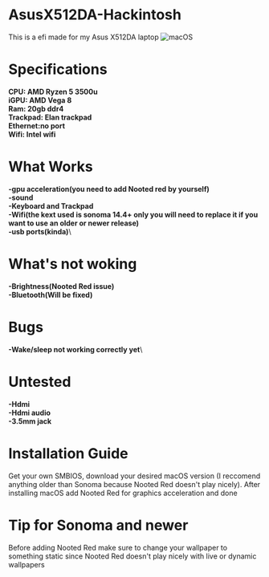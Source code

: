 # AsusX512DA-Hackintosh
This is a efi made for my Asus X512DA laptop
![macOS](https://github.com/HeroMihneaO/AsusX512DA-Hackintosh/blob/main/Screenshot%202025-03-16%20at%2012.42.56%E2%80%AFPM.png)
# Specifications
**CPU: AMD Ryzen 5 3500u**\
**iGPU: AMD Vega 8**\
**Ram: 20gb ddr4**\
**Trackpad: Elan trackpad**\
**Ethernet:no port**\
**Wifi: Intel wifi**
# What Works
**-gpu acceleration(you need to add Nooted red by yourself)**\
**-sound**\
**-Keyboard and Trackpad**\
**-Wifi(the kext used is sonoma 14.4+ only you will need to replace it if you want to use an older or newer release)**\
**-usb ports(kinda)**\
# What's not woking
**-Brightness(Nooted Red issue)**\
**-Bluetooth(Will be fixed)**
# Bugs
**-Wake/sleep not working correctly yet**\
# Untested
**-Hdmi**\
**-Hdmi audio**\
**-3.5mm jack**
# Installation Guide
Get your own SMBIOS, download your desired macOS version (I reccomend anything older than Sonoma because Nooted Red doesn't play nicely). After installing macOS add Nooted Red for graphics acceleration and done
# Tip for Sonoma and newer
Before adding Nooted Red make sure to change your wallpaper to something static since Nooted Red doesn't play nicely with live or dynamic wallpapers